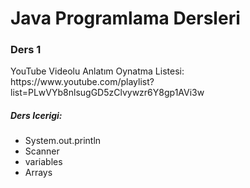 <h1>Java Programlama Dersleri</h1>

<h3>Ders 1</h3>

<p>YouTube Videolu Anlatım Oynatma Listesi:  https://www.youtube.com/playlist?list=PLwVYb8nlsugGD5zClvywzr6Y8gp1AVi3w </p>

<h5> Ders Icerigi: </h5>

<ul>
<li>System.out.println</li>
<li>Scanner</li>
<li>variables</li>
<li>Arrays</li>
</ul>

